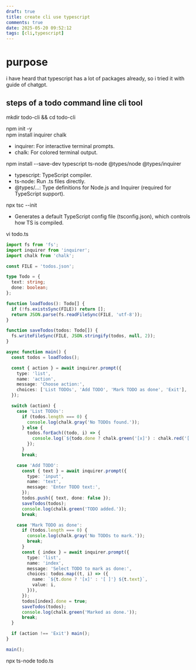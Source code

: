 ```yaml
---
draft: true
title: create cli use typescript
comments: true
date: 2025-05-20 09:52:12
tags: [cli,typescript]
---
```


# purpose  
i have heard that typescript has a lot of packages already, so i tried it with guide of chatgpt.

## steps of a todo command line cli tool

mkdir todo-cli && cd todo-cli  

npm init -y                       
npm install inquirer chalk     
- inquirer: For interactive terminal prompts.
- chalk: For colored terminal output.  

npm install --save-dev typescript ts-node @types/node @types/inquirer
- typescript: TypeScript compiler.
- ts-node: Run .ts files directly.
- @types/...: Type definitions for Node.js and Inquirer (required for TypeScript support).


npx tsc --init       
- Generates a default TypeScript config file (tsconfig.json), which controls how TS is compiled.

vi todo.ts            
```ts
import fs from 'fs';
import inquirer from 'inquirer';
import chalk from 'chalk';

const FILE = 'todos.json';

type Todo = {
  text: string;
  done: boolean;
};

function loadTodos(): Todo[] {
  if (!fs.existsSync(FILE)) return [];
  return JSON.parse(fs.readFileSync(FILE, 'utf-8'));
}

function saveTodos(todos: Todo[]) {
  fs.writeFileSync(FILE, JSON.stringify(todos, null, 2));
}

async function main() {
  const todos = loadTodos();

  const { action } = await inquirer.prompt({
    type: 'list',
    name: 'action',
    message: 'Choose action:',
    choices: ['List TODOs', 'Add TODO', 'Mark TODO as done', 'Exit'],
  });

  switch (action) {
    case 'List TODOs':
      if (todos.length === 0) {
        console.log(chalk.gray('No TODOs found.'));
      } else {
        todos.forEach((todo, i) => {
          console.log(`${todo.done ? chalk.green('[x]') : chalk.red('[ ]')} ${i + 1}. ${todo.text}`);
        });
      }
      break;

    case 'Add TODO':
      const { text } = await inquirer.prompt({
        type: 'input',
        name: 'text',
        message: 'Enter TODO text:',
      });
      todos.push({ text, done: false });
      saveTodos(todos);
      console.log(chalk.green('TODO added.'));
      break;

    case 'Mark TODO as done':
      if (todos.length === 0) {
        console.log(chalk.gray('No TODOs to mark.'));
        break;
      }
      const { index } = await inquirer.prompt({
        type: 'list',
        name: 'index',
        message: 'Select TODO to mark as done:',
        choices: todos.map((t, i) => ({
          name: `${t.done ? '[x]' : '[ ]'} ${t.text}`,
          value: i,
        })),
      });
      todos[index].done = true;
      saveTodos(todos);
      console.log(chalk.green('Marked as done.'));
      break;
  }

  if (action !== 'Exit') main();
}

main();
```

npx ts-node todo.ts      